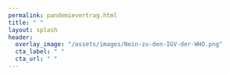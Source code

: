 ```yaml
---
permalink: pandemievertrag.html
title: " "
layout: splash
header:
  overlay_image: "/assets/images/Nein-zu-den-IGV-der-WHO.png"
  cta_label: " "
  cta_url: " "
---
```

